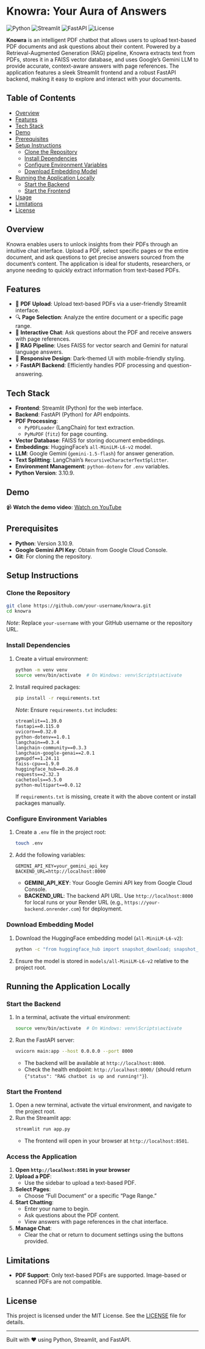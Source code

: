 # Knowra: Your Aura of Answers

![Python](https://img.shields.io/badge/Python-3.10.9-blue)
![Streamlit](https://img.shields.io/badge/Streamlit-1.39.0-red)
![FastAPI](https://img.shields.io/badge/FastAPI-0.115.0-green)
![License](https://img.shields.io/badge/License-MIT-yellow)

**Knowra** is an intelligent PDF chatbot that allows users to upload text-based PDF documents and ask questions about their content. Powered by a Retrieval-Augmented Generation (RAG) pipeline, Knowra extracts text from PDFs, stores it in a FAISS vector database, and uses Google’s Gemini LLM to provide accurate, context-aware answers with page references. The application features a sleek Streamlit frontend and a robust FastAPI backend, making it easy to explore and interact with your documents.

## Table of Contents
- [Overview](#overview)
- [Features](#features)
- [Tech Stack](#tech-stack)
- [Demo](#demo)
- [Prerequisites](#prerequisites)
- [Setup Instructions](#setup-instructions)
  - [Clone the Repository](#clone-the-repository)
  - [Install Dependencies](#install-dependencies)
  - [Configure Environment Variables](#configure-environment-variables)
  - [Download Embedding Model](#download-embedding-model)
- [Running the Application Locally](#running-the-application-locally)
  - [Start the Backend](#start-the-backend)
  - [Start the Frontend](#start-the-frontend)
- [Usage](#usage)
- [Limitations](#limitations)
- [License](#license)

## Overview
Knowra enables users to unlock insights from their PDFs through an intuitive chat interface. Upload a PDF, select specific pages or the entire document, and ask questions to get precise answers sourced from the document’s content. The application is ideal for students, researchers, or anyone needing to quickly extract information from text-based PDFs.

## Features
- 📄 **PDF Upload**: Upload text-based PDFs via a user-friendly Streamlit interface.
- 🔍 **Page Selection**: Analyze the entire document or a specific page range.
- 💬 **Interactive Chat**: Ask questions about the PDF and receive answers with page references.
- 🤖 **RAG Pipeline**: Uses FAISS for vector search and Gemini for natural language answers.
- 🎨 **Responsive Design**: Dark-themed UI with mobile-friendly styling.
- ⚡ **FastAPI Backend**: Efficiently handles PDF processing and question-answering.

## Tech Stack
- **Frontend**: Streamlit (Python) for the web interface.
- **Backend**: FastAPI (Python) for API endpoints.
- **PDF Processing**:
  - `PyPDFLoader` (LangChain) for text extraction.
  - `PyMuPDF` (`fitz`) for page counting.
- **Vector Database**: FAISS for storing document embeddings.
- **Embeddings**: HuggingFace’s `all-MiniLM-L6-v2` model.
- **LLM**: Google Gemini (`gemini-1.5-flash`) for answer generation.
- **Text Splitting**: LangChain’s `RecursiveCharacterTextSplitter`.
- **Environment Management**: `python-dotenv` for `.env` variables.
- **Python Version**: 3.10.9.

## Demo  
📹 **Watch the demo video**: [Watch on YouTube](https://youtu.be/NO5e-s5kp84)

## Prerequisites
- **Python**: Version 3.10.9.
- **Google Gemini API Key**: Obtain from Google Cloud Console.
- **Git**: For cloning the repository.

## Setup Instructions

### Clone the Repository
```bash
git clone https://github.com/your-username/knowra.git
cd knowra
```

*Note*: Replace `your-username` with your GitHub username or the repository URL.

### Install Dependencies
1. Create a virtual environment:
   ```bash
   python -m venv venv
   source venv/bin/activate  # On Windows: venv\Scripts\activate
   ```
2. Install required packages:
   ```bash
   pip install -r requirements.txt
   ```
   *Note*: Ensure `requirements.txt` includes:
   ```
   streamlit==1.39.0
   fastapi==0.115.0
   uvicorn==0.32.0
   python-dotenv==1.0.1
   langchain==0.3.4
   langchain-community==0.3.3
   langchain-google-genai==2.0.1
   pymupdf==1.24.11
   faiss-cpu==1.9.0
   huggingface_hub==0.26.0
   requests==2.32.3
   cachetools==5.5.0
   python-multipart==0.0.12
   ```
   If `requirements.txt` is missing, create it with the above content or install packages manually.

### Configure Environment Variables
1. Create a `.env` file in the project root:
   ```bash
   touch .env
   ```
2. Add the following variables:
   ```
   GEMINI_API_KEY=your_gemini_api_key
   BACKEND_URL=http://localhost:8000
   ```
   - **GEMINI_API_KEY**: Your Google Gemini API key from Google Cloud Console.
   - **BACKEND_URL**: The backend API URL. Use `http://localhost:8000` for local runs or your Render URL (e.g., `https://your-backend.onrender.com`) for deployment.

### Download Embedding Model
1. Download the HuggingFace embedding model (`all-MiniLM-L6-v2`):
   ```bash
   python -c "from huggingface_hub import snapshot_download; snapshot_download(repo_id='sentence-transformers/all-MiniLM-L6-v2', local_dir='models/all-MiniLM-L6-v2')"
   ```
2. Ensure the model is stored in `models/all-MiniLM-L6-v2` relative to the project root.

## Running the Application Locally

### Start the Backend
1. In a terminal, activate the virtual environment:
   ```bash
   source venv/bin/activate  # On Windows: venv\Scripts\activate
   ```
2. Run the FastAPI server:
   ```bash
   uvicorn main:app --host 0.0.0.0 --port 8000
   ```
   - The backend will be available at `http://localhost:8000`.
   - Check the health endpoint: `http://localhost:8000/` (should return `{"status": "RAG chatbot is up and running!"}`).

### Start the Frontend
1. Open a new terminal, activate the virtual environment, and navigate to the project root.
2. Run the Streamlit app:
   ```bash
   streamlit run app.py
   ```
   - The frontend will open in your browser at `http://localhost:8501`.

### Access the Application
1. **Open `http://localhost:8501` in your browser**
2. **Upload a PDF**:
   - Use the sidebar to upload a text-based PDF.
3. **Select Pages**:
   - Choose “Full Document” or a specific “Page Range.”
4. **Start Chatting**:
   - Enter your name to begin.
   - Ask questions about the PDF content.
   - View answers with page references in the chat interface.
5. **Manage Chat**:
   - Clear the chat or return to document settings using the buttons provided.

## Limitations
- **PDF Support**: Only text-based PDFs are supported. Image-based or scanned PDFs are not compatible.


## License
This project is licensed under the MIT License. See the [LICENSE](LICENSE) file for details.

---

Built with ❤️ using Python, Streamlit, and FastAPI.